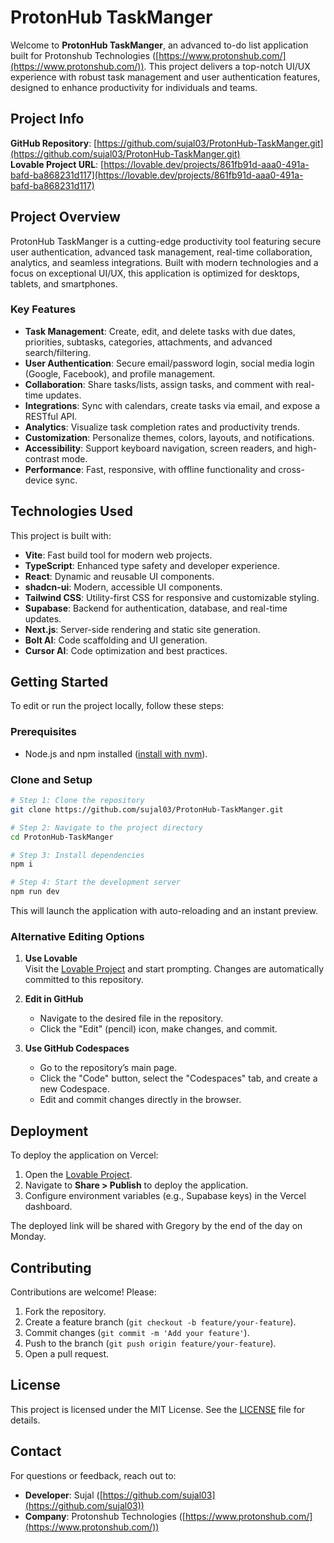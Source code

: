 

# ProtonHub TaskManger

Welcome to **ProtonHub TaskManger**, an advanced to-do list application built for Protonshub Technologies ([https://www.protonshub.com/](https://www.protonshub.com/)). This project delivers a top-notch UI/UX experience with robust task management and user authentication features, designed to enhance productivity for individuals and teams.

## Project Info

**GitHub Repository**: [https://github.com/sujal03/ProtonHub-TaskManger.git](https://github.com/sujal03/ProtonHub-TaskManger.git)  
**Lovable Project URL**: [https://lovable.dev/projects/861fb91d-aaa0-491a-bafd-ba868231d117](https://lovable.dev/projects/861fb91d-aaa0-491a-bafd-ba868231d117)

## Project Overview

ProtonHub TaskManger is a cutting-edge productivity tool featuring secure user authentication, advanced task management, real-time collaboration, analytics, and seamless integrations. Built with modern technologies and a focus on exceptional UI/UX, this application is optimized for desktops, tablets, and smartphones.

### Key Features
- **Task Management**: Create, edit, and delete tasks with due dates, priorities, subtasks, categories, attachments, and advanced search/filtering.
- **User Authentication**: Secure email/password login, social media login (Google, Facebook), and profile management.
- **Collaboration**: Share tasks/lists, assign tasks, and comment with real-time updates.
- **Integrations**: Sync with calendars, create tasks via email, and expose a RESTful API.
- **Analytics**: Visualize task completion rates and productivity trends.
- **Customization**: Personalize themes, colors, layouts, and notifications.
- **Accessibility**: Support keyboard navigation, screen readers, and high-contrast mode.
- **Performance**: Fast, responsive, with offline functionality and cross-device sync.

## Technologies Used

This project is built with:
- **Vite**: Fast build tool for modern web projects.
- **TypeScript**: Enhanced type safety and developer experience.
- **React**: Dynamic and reusable UI components.
- **shadcn-ui**: Modern, accessible UI components.
- **Tailwind CSS**: Utility-first CSS for responsive and customizable styling.
- **Supabase**: Backend for authentication, database, and real-time updates.
- **Next.js**: Server-side rendering and static site generation.
- **Bolt AI**: Code scaffolding and UI generation.
- **Cursor AI**: Code optimization and best practices.

## Getting Started

To edit or run the project locally, follow these steps:

### Prerequisites
- Node.js and npm installed ([install with nvm](https://github.com/nvm-sh/nvm#installing-and-updating)).

### Clone and Setup
```sh
# Step 1: Clone the repository
git clone https://github.com/sujal03/ProtonHub-TaskManger.git

# Step 2: Navigate to the project directory
cd ProtonHub-TaskManger

# Step 3: Install dependencies
npm i

# Step 4: Start the development server
npm run dev
```

This will launch the application with auto-reloading and an instant preview.

### Alternative Editing Options

1. **Use Lovable**  
   Visit the [Lovable Project](https://lovable.dev/projects/861fb91d-aaa0-491a-bafd-ba868231d117) and start prompting. Changes are automatically committed to this repository.

2. **Edit in GitHub**  
   - Navigate to the desired file in the repository.
   - Click the "Edit" (pencil) icon, make changes, and commit.

3. **Use GitHub Codespaces**  
   - Go to the repository’s main page.
   - Click the "Code" button, select the "Codespaces" tab, and create a new Codespace.
   - Edit and commit changes directly in the browser.

## Deployment

To deploy the application on Vercel:
1. Open the [Lovable Project](https://lovable.dev/projects/861fb91d-aaa0-491a-bafd-ba868231d117).
2. Navigate to **Share > Publish** to deploy the application.
3. Configure environment variables (e.g., Supabase keys) in the Vercel dashboard.

The deployed link will be shared with Gregory by the end of the day on Monday.

## Contributing

Contributions are welcome! Please:
1. Fork the repository.
2. Create a feature branch (`git checkout -b feature/your-feature`).
3. Commit changes (`git commit -m 'Add your feature'`).
4. Push to the branch (`git push origin feature/your-feature`).
5. Open a pull request.

## License

This project is licensed under the MIT License. See the [LICENSE](LICENSE) file for details.

## Contact

For questions or feedback, reach out to:
- **Developer**: Sujal ([https://github.com/sujal03](https://github.com/sujal03))
- **Company**: Protonshub Technologies ([https://www.protonshub.com/](https://www.protonshub.com/))

